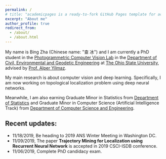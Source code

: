 ```yaml
---
permalink: /
# title: "academicpages is a ready-to-fork GitHub Pages template for academic personal websites"
excerpt: "About me"
author_profile: true
redirect_from: 
  - /about/
  - /about.html
---
```


My name is Bing Zha (Chinese name: "查 冰") and I am currently a PhD student in the [Photogrammetric Computer Vision Lab](https://pcvlab.engineering.osu.edu/) in the [Department of Civil, Environmental and Geodetic Engineering](https://ceg.osu.edu/) at [The Ohio State University](https://www.osu.edu/), advised by [Prof. Alper Yilmaz](https://ceg.osu.edu/people/yilmaz.15).

My main research is about computer vision and deep learning. Specifically, I am now working on topological localization problem using deep neural networks.   

Meanwhile, I am also earning Graduate Minor in Statistics from [Department of Statistics](https://stat.osu.edu/) and Graduate Minor in Computer Science (Artificial Intelligence Track) from [Department of Computer Science and Engineering](https://cse.osu.edu/). 


Recent updates:
------
- 11/18/2019, Be heading to 2019 ANS Winter Meeting in Washington DC. 
- 11/09/2019, The paper **Trajectory Mining for Localization using Recurrent Neural Network** is accepted in 2019 CSCI-ISDB conference. 
- 11/06/2019, Complete PhD candidacy exam. 

